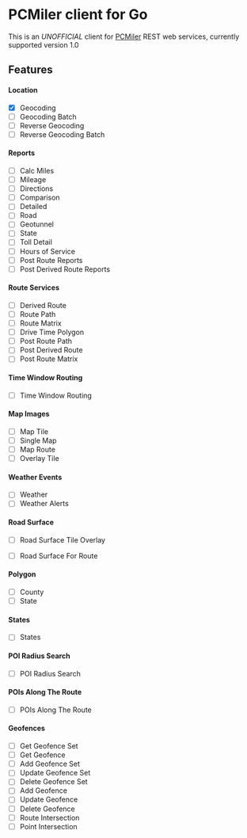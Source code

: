 # PCMiler client for Go
This is an *UNOFFICIAL* client for [PCMiler](https://www.pcmiler.com/) REST web services, currently supported version 1.0

## Features

#### Location
- [x] Geocoding
- [ ] Geocoding Batch
- [ ] Reverse Geocoding
- [ ] Reverse Geocoding Batch

#### Reports
- [ ] Calc Miles
- [ ] Mileage
- [ ] Directions
- [ ] Comparison
- [ ] Detailed
- [ ] Road
- [ ] Geotunnel
- [ ] State
- [ ] Toll Detail
- [ ] Hours of Service
- [ ] Post Route Reports
- [ ] Post Derived Route Reports

#### Route Services
- [ ] Derived Route
- [ ] Route Path
- [ ] Route Matrix
- [ ] Drive Time Polygon
- [ ] Post Route Path
- [ ] Post Derived Route
- [ ] Post Route Matrix

#### Time Window Routing
- [ ] Time Window Routing

#### Map Images
- [ ] Map Tile
- [ ] Single Map
- [ ] Map Route
- [ ] Overlay Tile

#### Weather Events
- [ ] Weather
- [ ] Weather Alerts

#### Road Surface
- [ ] Road Surface Tile Overlay
- [ ] Road Surface For Route


#### Polygon
- [ ] County
- [ ] State

#### States
- [ ] States

#### POI Radius Search
- [ ] POI Radius Search

#### POIs Along The Route
- [ ] POIs Along The Route

#### Geofences
- [ ] Get Geofence Set
- [ ] Get Geofence
- [ ] Add Geofence Set
- [ ] Update Geofence Set
- [ ] Delete Geofence Set
- [ ] Add Geofence
- [ ] Update Geofence
- [ ] Delete Geofence
- [ ] Route Intersection
- [ ] Point Intersection